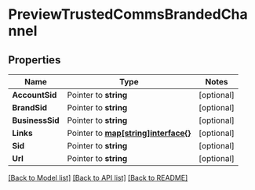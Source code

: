 # PreviewTrustedCommsBrandedChannel

## Properties
Name | Type | Notes
------------ | ------------- | -------------
**AccountSid** | Pointer to **string** | [optional] 
**BrandSid** | Pointer to **string** | [optional] 
**BusinessSid** | Pointer to **string** | [optional] 
**Links** | Pointer to [**map[string]interface{}**](.md) | [optional] 
**Sid** | Pointer to **string** | [optional] 
**Url** | Pointer to **string** | [optional] 

[[Back to Model list]](../README.md#documentation-for-models) [[Back to API list]](../README.md#documentation-for-api-endpoints) [[Back to README]](../README.md)


